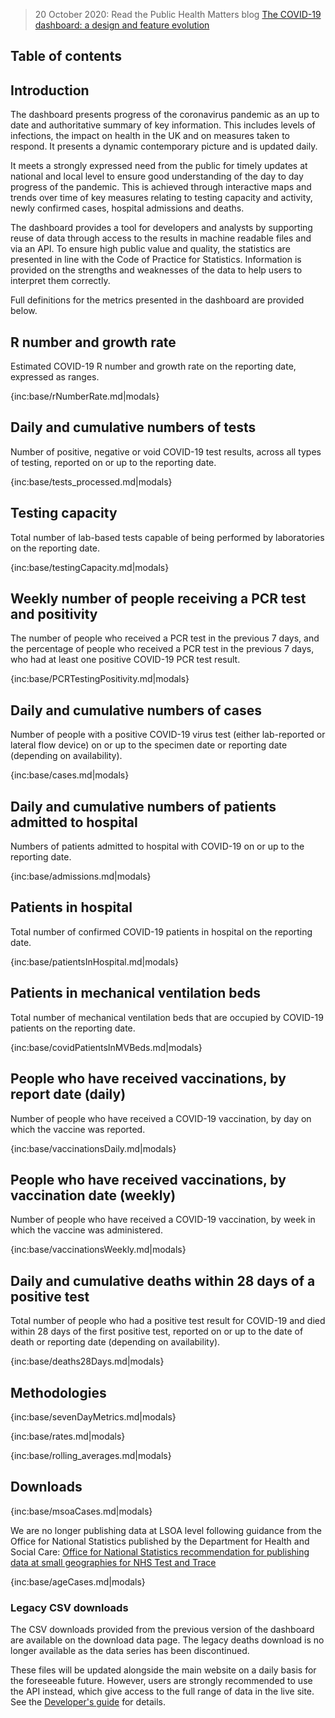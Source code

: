 ﻿> 20 October 2020: Read the Public Health Matters blog [The COVID-19 dashboard: a design and feature evolution](https://publichealthmatters.blog.gov.uk/2020/10/20/covid-19-dashboard-a-design-and-feature-evolution/)

## Table of contents

## Introduction

The dashboard presents progress of the coronavirus pandemic as an up to date and authoritative summary of key information. This includes levels of infections, the impact on health in the UK and on measures taken to respond.  It presents a dynamic contemporary picture and is updated daily. 

It meets a strongly expressed need from the public for timely updates at national and local level to ensure good understanding of the day to day progress of the pandemic. This is achieved through interactive maps and trends over time of key measures relating to testing capacity and activity, newly confirmed cases, hospital admissions and deaths.

The dashboard provides a tool for developers and analysts by supporting reuse of data through access to the results in machine readable files and via an API.
To ensure high public value and quality, the statistics are presented in line with the Code of Practice for Statistics. Information is provided on the strengths and weaknesses of the data to help users to interpret them correctly. 

Full definitions for the metrics presented in the dashboard are provided below.

## R number and growth rate

Estimated COVID-19 R number and growth rate on the reporting date, expressed as ranges.

{inc:base/rNumberRate.md|modals}

## Daily and cumulative numbers of tests

Number of positive, negative or void COVID-19 test results, across all types of testing, reported on or up to the reporting date.

{inc:base/tests_processed.md|modals}

## Testing capacity

Total number of lab-based tests capable of being performed by laboratories on the reporting date.

{inc:base/testingCapacity.md|modals}

## Weekly number of people receiving a PCR test and positivity

The number of people who received a PCR test in the previous 7 days, and the percentage of people who received a PCR test in the previous 7 days, who had at least one positive COVID-19 PCR test result.

{inc:base/PCRTestingPositivity.md|modals}

## Daily and cumulative numbers of cases 

Number of people with a positive COVID-19 virus test (either lab-reported or lateral flow device) on or up to the specimen date or reporting date (depending on availability).

{inc:base/cases.md|modals}

## Daily and cumulative numbers of patients admitted to hospital

Numbers of patients admitted to hospital with COVID-19 on or up to the reporting date. 

{inc:base/admissions.md|modals}

## Patients in hospital

Total number of confirmed COVID-19 patients in hospital on the reporting date.

{inc:base/patientsInHospital.md|modals}

## Patients in mechanical ventilation beds

Total number of mechanical ventilation beds that are occupied by COVID-19 patients on the reporting date.

{inc:base/covidPatientsInMVBeds.md|modals}

## People who have received vaccinations, by report date (daily)

Number of people who have received a COVID-19 vaccination, by day on which the vaccine was reported.

{inc:base/vaccinationsDaily.md|modals}

## People who have received vaccinations, by vaccination date (weekly)

Number of people who have received a COVID-19 vaccination, by week in which the vaccine was administered.

{inc:base/vaccinationsWeekly.md|modals}

## Daily and cumulative deaths within 28 days of a positive test

Total number of people who had a positive test result for COVID-19 and died within 28 days of the first
positive test, reported on or up to the date of death or reporting date (depending on availability).

{inc:base/deaths28Days.md|modals}

## Methodologies

{inc:base/sevenDayMetrics.md|modals}

{inc:base/rates.md|modals}

{inc:base/rolling_averages.md|modals}

## Downloads

{inc:base/msoaCases.md|modals}


We are no longer publishing data at LSOA level following guidance from the Office for National Statistics published by the Department for Health and Social Care: [Office for National Statistics recommendation for publishing data at small geographies for NHS Test and Trace](https://www.gov.uk/government/publications/office-for-national-statistics-recommendation-for-publishing-data-at-small-geographies-for-nhs-test-and-trace)


{inc:base/ageCases.md|modals}
### Legacy CSV downloads

The CSV downloads provided from the previous version of the dashboard are available on the download data page. The legacy deaths download is no longer available as the data series has been discontinued.

These files will be updated alongside the main website on a daily basis for the foreseeable future.
However, users are strongly recommended to use the API instead, which give access to the full range of
data in the live site. See the [Developer's guide](https://coronavirus-staging.data.gov.uk/developers-guide)
for details.